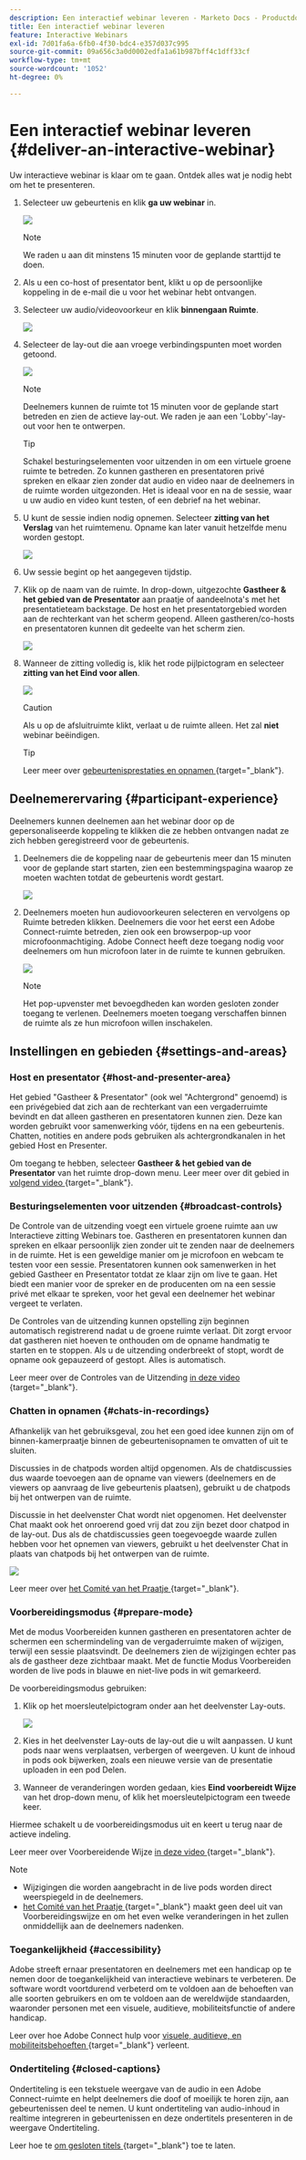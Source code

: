 ```yaml
---
description: Een interactief webinar leveren - Marketo Docs - Productdocumentatie
title: Een interactief webinar leveren
feature: Interactive Webinars
exl-id: 7d01fa6a-6fb0-4f30-bdc4-e357d037c995
source-git-commit: 09a656c3a0d0002edfa1a61b987bff4c1dff33cf
workflow-type: tm+mt
source-wordcount: '1052'
ht-degree: 0%

---
```


# Een interactief webinar leveren {#deliver-an-interactive-webinar}

Uw interactieve webinar is klaar om te gaan. Ontdek alles wat je nodig hebt om het te presenteren.

1. Selecteer uw gebeurtenis en klik **ga uw webinar** in.

   ![](assets/deliver-an-interactive-webinar-1.png)

   >[!NOTE]
   >
   >We raden u aan dit minstens 15 minuten voor de geplande starttijd te doen.

1. Als u een co-host of presentator bent, klikt u op de persoonlijke koppeling in de e-mail die u voor het webinar hebt ontvangen.

1. Selecteer uw audio/videovoorkeur en klik **binnengaan Ruimte**.

   ![](assets/deliver-an-interactive-webinar-2.png)

1. Selecteer de lay-out die aan vroege verbindingspunten moet worden getoond.

   ![](assets/deliver-an-interactive-webinar-3.png)

   >[!NOTE]
   >
   >Deelnemers kunnen de ruimte tot 15 minuten voor de geplande start betreden en zien de actieve lay-out. We raden je aan een &#39;Lobby&#39;-lay-out voor hen te ontwerpen.

   >[!TIP]
   >
   >Schakel besturingselementen voor uitzenden in om een virtuele groene ruimte te betreden. Zo kunnen gastheren en presentatoren privé spreken en elkaar zien zonder dat audio en video naar de deelnemers in de ruimte worden uitgezonden. Het is ideaal voor en na de sessie, waar u uw audio en video kunt testen, of een debrief na het webinar.

1. U kunt de sessie indien nodig opnemen. Selecteer **zitting van het Verslag** van het ruimtemenu. Opname kan later vanuit hetzelfde menu worden gestopt.

   ![](assets/deliver-an-interactive-webinar-4.png)

1. Uw sessie begint op het aangegeven tijdstip.

1. Klik op de naam van de ruimte. In drop-down, uitgezochte **Gastheer &amp; het gebied van de Presentator** aan praatje of aandeelnota&#39;s met het presentatieteam backstage. De host en het presentatorgebied worden aan de rechterkant van het scherm geopend. Alleen gastheren/co-hosts en presentatoren kunnen dit gedeelte van het scherm zien.

   ![](assets/deliver-an-interactive-webinar-5.png)

1. Wanneer de zitting volledig is, klik het rode pijlpictogram en selecteer **zitting van het Eind voor allen**.

   ![](assets/deliver-an-interactive-webinar-6.png)

   >[!CAUTION]
   >
   >Als u op de afsluitruimte klikt, verlaat u de ruimte alleen. Het zal **niet** webinar beëindigen.

   >[!TIP]
   >
   >Leer meer over [ gebeurtenisprestaties en opnamen ](/help/marketo/product-docs/demand-generation/events/interactive-webinars/event-workflows.md){target="_blank"}.

## Deelnemerervaring {#participant-experience}

Deelnemers kunnen deelnemen aan het webinar door op de gepersonaliseerde koppeling te klikken die ze hebben ontvangen nadat ze zich hebben geregistreerd voor de gebeurtenis.

1. Deelnemers die de koppeling naar de gebeurtenis meer dan 15 minuten voor de geplande start starten, zien een bestemmingspagina waarop ze moeten wachten totdat de gebeurtenis wordt gestart.

   ![](assets/deliver-an-interactive-webinar-7.png)

1. Deelnemers moeten hun audiovoorkeuren selecteren en vervolgens op Ruimte betreden klikken. Deelnemers die voor het eerst een Adobe Connect-ruimte betreden, zien ook een browserpop-up voor microfoonmachtiging. Adobe Connect heeft deze toegang nodig voor deelnemers om hun microfoon later in de ruimte te kunnen gebruiken.

   ![](assets/deliver-an-interactive-webinar-8.png)

   >[!NOTE]
   >
   >Het pop-upvenster met bevoegdheden kan worden gesloten zonder toegang te verlenen. Deelnemers moeten toegang verschaffen binnen de ruimte als ze hun microfoon willen inschakelen.

## Instellingen en gebieden {#settings-and-areas}

### Host en presentator {#host-and-presenter-area}

Het gebied &quot;Gastheer &amp; Presentator&quot; (ook wel &quot;Achtergrond&quot; genoemd) is een privégebied dat zich aan de rechterkant van een vergaderruimte bevindt en dat alleen gastheren en presentatoren kunnen zien. Deze kan worden gebruikt voor samenwerking vóór, tijdens en na een gebeurtenis. Chatten, notities en andere pods gebruiken als achtergrondkanalen in het gebied Host en Presenter.

Om toegang te hebben, selecteer **Gastheer &amp; het gebied van de Presentator** van het ruimte drop-down menu. Leer meer over dit gebied in [ volgend video ](https://www.youtube.com/watch?v=11GkcvIUttY){target="_blank"}.

### Besturingselementen voor uitzenden {#broadcast-controls}

De Controle van de uitzending voegt een virtuele groene ruimte aan uw Interactieve zitting Webinars toe. Gastheren en presentatoren kunnen dan spreken en elkaar persoonlijk zien zonder uit te zenden naar de deelnemers in de ruimte. Het is een geweldige manier om je microfoon en webcam te testen voor een sessie. Presentatoren kunnen ook samenwerken in het gebied Gastheer en Presentator totdat ze klaar zijn om live te gaan. Het biedt een manier voor de spreker en de producenten om na een sessie privé met elkaar te spreken, voor het geval een deelnemer het webinar vergeet te verlaten.

De Controles van de uitzending kunnen opstelling zijn beginnen automatisch registrerend nadat u de groene ruimte verlaat. Dit zorgt ervoor dat gastheren niet hoeven te onthouden om de opname handmatig te starten en te stoppen. Als u de uitzending onderbreekt of stopt, wordt de opname ook gepauzeerd of gestopt. Alles is automatisch.

Leer meer over de Controles van de Uitzending [ in deze video ](https://www.youtube.com/watch?v=TcoCeEJoyjg){target="_blank"}.

### Chatten in opnamen {#chats-in-recordings}

Afhankelijk van het gebruiksgeval, zou het een goed idee kunnen zijn om of binnen-kamerpraatje binnen de gebeurtenisopnamen te omvatten of uit te sluiten.

Discussies in de chatpods worden altijd opgenomen. Als de chatdiscussies dus waarde toevoegen aan de opname van viewers (deelnemers en de viewers op aanvraag de live gebeurtenis plaatsen), gebruikt u de chatpods bij het ontwerpen van de ruimte.

Discussie in het deelvenster Chat wordt niet opgenomen. Het deelvenster Chat maakt ook het onroerend goed vrij dat zou zijn bezet door chatpod in de lay-out. Dus als de chatdiscussies geen toegevoegde waarde zullen hebben voor het opnemen van viewers, gebruikt u het deelvenster Chat in plaats van chatpods bij het ontwerpen van de ruimte.

![](assets/deliver-an-interactive-webinar-9.png)

Leer meer over [ het Comité van het Praatje ](https://helpx.adobe.com/adobe-connect/using/notes-chat-q-a-polls.html#chat_panel){target="_blank"}.

### Voorbereidingsmodus {#prepare-mode}

Met de modus Voorbereiden kunnen gastheren en presentatoren achter de schermen een schermindeling van de vergaderruimte maken of wijzigen, terwijl een sessie plaatsvindt. De deelnemers zien de wijzigingen echter pas als de gastheer deze zichtbaar maakt. Met de functie Modus Voorbereiden worden de live pods in blauwe en niet-live pods in wit gemarkeerd.

De voorbereidingsmodus gebruiken:

1. Klik op het moersleutelpictogram onder aan het deelvenster Lay-outs.

   ![](assets/deliver-an-interactive-webinar-10.png)

1. Kies in het deelvenster Lay-outs de lay-out die u wilt aanpassen. U kunt pods naar wens verplaatsen, verbergen of weergeven. U kunt de inhoud in pods ook bijwerken, zoals een nieuwe versie van de presentatie uploaden in een pod Delen.

1. Wanneer de veranderingen worden gedaan, kies **Eind voorbereidt Wijze** van het drop-down menu, of klik het moersleutelpictogram een tweede keer.

Hiermee schakelt u de voorbereidingsmodus uit en keert u terug naar de actieve indeling.

Leer meer over Voorbereidende Wijze [ in deze video ](https://www.youtube.com/watch?v=kUya84sx-E4){target="_blank"}.

>[!NOTE]
>
>* Wijzigingen die worden aangebracht in de live pods worden direct weerspiegeld in de deelnemers.
>* [ het Comité van het Praatje ](https://helpx.adobe.com/adobe-connect/using/notes-chat-q-a-polls.html#chat_panel){target="_blank"} maakt geen deel uit van Voorbereidingswijze en om het even welke veranderingen in het zullen onmiddellijk aan de deelnemers nadenken.

### Toegankelijkheid {#accessibility}

Adobe streeft ernaar presentatoren en deelnemers met een handicap op te nemen door de toegankelijkheid van interactieve webinars te verbeteren. De software wordt voortdurend verbeterd om te voldoen aan de behoeften van alle soorten gebruikers en om te voldoen aan de wereldwijde standaarden, waaronder personen met een visuele, auditieve, mobiliteitsfunctie of andere handicap.

Leer over hoe Adobe Connect hulp voor [ visuele, auditieve, en mobiliteitsbehoeften ](https://helpx.adobe.com/adobe-connect/using/accessibility-features.html){target="_blank"} verleent.

### Ondertiteling {#closed-captions}

Ondertiteling is een tekstuele weergave van de audio in een Adobe Connect-ruimte en helpt deelnemers die doof of moeilijk te horen zijn, aan gebeurtenissen deel te nemen. U kunt ondertiteling van audio-inhoud in realtime integreren in gebeurtenissen en deze ondertitels presenteren in de weergave Ondertiteling.

Leer hoe te [ om gesloten titels ](https://helpx.adobe.com/adobe-connect/using/closed-captioning-html-client.html){target="_blank"} toe te laten.
